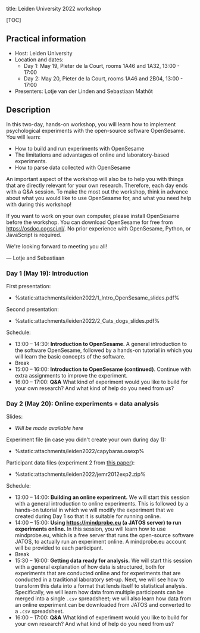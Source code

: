 title: Leiden University 2022 workshop


[TOC]


## Practical information

- Host: Leiden University
- Location and dates: 
    - Day 1: May 19, Pieter de la Court, rooms 1A46 and 1A32, 13:00 - 17:00
    - Day 2: May 20, Pieter de la Court, rooms 1A46 and 2B04, 13:00 - 17:00
- Presenters: Lotje van der Linden and Sebastiaan Mathôt


## Description

In this two-day, hands-on workshop, you will learn how to implement psychological experiments with the open-source software OpenSesame. You will learn:

- How to build and run experiments with OpenSesame
- The limitations and advantages of online and laboratory-based experiments.
- How to parse data collected with OpenSesame

An important aspect of the workshop will also be to help you with things that are directly relevant for your own research. Therefore, each day ends with a Q&A session. To make the most out the workshop, think in advance about what you would like to use OpenSesame for, and what you need help with during this workshop!

If you want to work on your own computer, please install OpenSesame before the workshop. You can download OpenSesame for free from <https://osdoc.cogsci.nl/>. No prior experience with OpenSesame, Python, or JavaScript is required.

We're looking forward to meeting you all!

— Lotje and Sebastiaan


### Day 1 (May 19): Introduction

First presentation:

- %static:attachments/leiden2022/1_Intro_OpenSesame_slides.pdf%

Second presentation:

- %static:attachments/leiden2022/2_Cats_dogs_slides.pdf%

Schedule:

- 13:00 – 14:30: __Introduction to OpenSesame__. A general introduction to the software OpenSesame, followed by a hands-on tutorial in which you will learn the basic concepts of the software.
- Break
- 15:00 – 16:00: __Introduction to OpenSesame (continued)__. Continue with extra assignments to improve the experiment.
- 16:00 – 17:00: __Q&A__ What kind of experiment would you like to build for your own research? And what kind of help do you need from us?


### Day 2 (May 20): Online experiments + data analysis

Slides:

- *Will be made available here*

Experiment file (in case you didn't create your own during day 1):

- %static:attachments/leiden2022/capybaras.osexp%

Participant data files (experiment 2 from [this paper](https://doi.org/10.16910/jemr.5.2.4)):

- %static:attachments/leiden2022/jemr2012exp2.zip%

Schedule:

- 13:00 – 14:00: __Building an online experiment.__ We will start this session with a general introduction to online experiments. This is followed by a hands-on tutorial in which we will modify the experiment that we created during Day 1 so that it is suitable for running online.
- 14:00 – 15:00: __Using <https://mindprobe.eu> (a JATOS server) to run experiments online.__ In this session, you will learn how to use mindprobe.eu, which is a free server that runs the open-source software JATOS, to actually run an experiment online. A mindprobe.eu account will be provided to each participant.
- Break
- 15:30 – 16:00: __Getting data ready for analysis.__ We will start this session with a general explanation of how data is structured, both for experiments that are conducted online and for experiments that are conducted in a traditional laboratory set-up. Next, we will see how to transform this data into a format that lends itself to statistical analysis. Specifically, we will learn how data from multiple participants can be merged into a single `.csv` spreadsheet; we will also learn how data from an online experiment can be downloaded from JATOS and converted to a `.csv` spreadsheet.
- 16:00 – 17:00: __Q&A__ What kind of experiment would you like to build for your own research? And what kind of help do you need from us?
